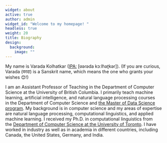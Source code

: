 ```yaml
---
widget: about
active: true
author: admin
widget_id: "Welcome to my homepage! "
headless: true
weight: 20
title: Biography
design:
  background:
    image: ""
---
```

My name is Varada Kolhatkar ([IPA:](https://en.wikipedia.org/wiki/International_Phonetic_Alphabet) \[ʋəɾəda kɔːlɦəʈkər]). (If you are curious, Varada (वरदा) is a Sanskrit name, which means the one who grants your wishes 😊!)

I am an Assistant Professor of Teaching in the Department of Computer Science at the University of British Columbia. I primarily teach machine learning, artificial intelligence, and natural language processing courses in the Department of Computer Science and [the Master of Data Science program](https://ubc-mds.github.io/about/). My background is in computer science and my areas of expertise are natural language processing, computational linguistics, and applied machine learning. I received my Ph.D. in computational linguistics from the [Department of Computer Science at the University of Toronto](https://www.cs.toronto.edu/compling/). I have worked in industry as well as in academia in different countries, including Canada, the United States, Germany, and India.